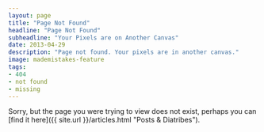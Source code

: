 ```yaml
---
layout: page
title: "Page Not Found"
headline: "Page Not Found"
subheadline: "Your Pixels are on Another Canvas"
date: 2013-04-29
description: "Page not found. Your pixels are in another canvas."
image: mademistakes-feature
tags: 
- 404
- not found
- missing
---  
```

Sorry, but the page you were trying to view does not exist, perhaps you can [find it here]({{ site.url }}/articles.html "Posts & Diatribes").

<script type="text/javascript">
  var GOOG_FIXURL_LANG = 'en';
  var GOOG_FIXURL_SITE = 'http://mademistakes.com'
</script>
<script type="text/javascript"
  src="http://linkhelp.clients.google.com/tbproxy/lh/wm/fixurl.js">
</script>
